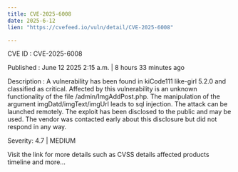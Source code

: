 ```yaml
---
title: CVE-2025-6008
date: 2025-6-12
lien: "https://cvefeed.io/vuln/detail/CVE-2025-6008"

---
```


CVE ID : CVE-2025-6008

Published :  June 12
2025
2:15 a.m. | 8 hours
33 minutes ago

Description : A vulnerability has been found in kiCode111 like-girl 5.2.0 and classified as critical. Affected by this vulnerability is an unknown functionality of the file /admin/ImgAddPost.php. The manipulation of the argument imgDatd/imgText/imgUrl leads to sql injection. The attack can be launched remotely. The exploit has been disclosed to the public and may be used. The vendor was contacted early about this disclosure but did not respond in any way.

Severity: 4.7 | MEDIUM

Visit the link for more details
such as CVSS details
affected products
timeline
and more...
